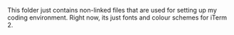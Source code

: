This folder just contains non-linked files that are used for setting up my coding environment. Right now, its just fonts and colour schemes for iTerm 2.
